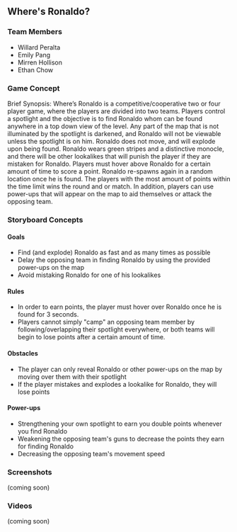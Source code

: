 ## Where's Ronaldo?

### Team Members

- Willard Peralta
- Emily Pang
- Mirren Hollison
- Ethan Chow

### Game Concept

Brief Synopsis: Where’s Ronaldo is a competitive/cooperative two or four player game, where the players are divided into two teams. Players control a spotlight and the objective is to find Ronaldo whom can be found anywhere in a top down view of the level. Any part of the map that is not illuminated by the spotlight is darkened, and Ronaldo will not be viewable unless the spotlight is on him. Ronaldo does not move, and will explode upon being found. Ronaldo wears green stripes and a distinctive monocle, and there will be other lookalikes that will punish the player if they are mistaken for Ronaldo. Players must hover above Ronaldo for a certain amount of time to score a point. Ronaldo re-spawns again in a random location once he is found. The players with the most amount of points within the time limit wins the round and or match. In addition, players can use power-ups that will appear on the map to aid themselves or attack the opposing team.

### Storyboard Concepts

#### Goals
- Find (and explode) Ronaldo as fast and as many times as possible
- Delay the opposing team in finding Ronaldo by using the provided power-ups on the map
- Avoid mistaking Ronaldo for one of his lookalikes

#### Rules
- In order to earn points, the player must hover over Ronaldo once he is found for 3 seconds. 
- Players cannot simply "camp" an opposing team member by following/overlapping their spotlight everywhere, or both teams will begin to lose points after a certain amount of time.

#### Obstacles

- The player can only reveal Ronaldo or other power-ups on the map by moving over them with their spotlight
- If the player mistakes and explodes a lookalike for Ronaldo, they will lose points

#### Power-ups

- Strengthening your own spotlight to earn you double points whenever you find Ronaldo
- Weakening the opposing team's guns to decrease the points they earn for finding Ronaldo
- Decreasing the opposing team's movement speed

### Screenshots

(coming soon)

### Videos

(coming soon)

